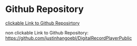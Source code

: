 # Github Repository

[clickable Link to Github Reposirtory](https://github.com/justinhangoebl/DigitalRecordPlayerPublic)

non clickable Link to Github Repository: https://github.com/justinhangoebl/DigitalRecordPlayerPublic